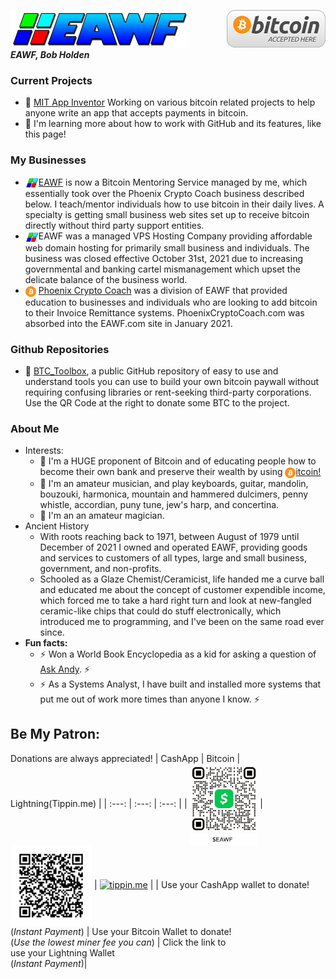 [![bg][banner]][website] <img src="https://raw.githubusercontent.com/EAWF/EAWF/master/images/BitcoinHere.png" valign=middle align=right /><br/>***EAWF, Bob Holden***
### Current Projects
* :construction: [MIT App Inventor][AI2] Working on various bitcoin related projects to help anyone write an app that accepts payments in bitcoin.
* :seedling: I'm learning more about how to work with GitHub and its features, like this page!
### My Businesses
* <img src="https://github.com/EAWF/EAWF/blob/master/images/logo.png" valign=middle height=17>[EAWF][website] is now a Bitcoin Mentoring Service managed by me, which essentially took over the Phoenix Crypto Coach business described below. I teach/mentor individuals how to use bitcoin in their daily lives. A specialty is getting small business web sites set up to receive bitcoin directly without third party support entities.
* <img src="https://github.com/EAWF/EAWF/blob/master/images/logo.png" valign=middle height=17>EAWF was a managed VPS Hosting Company providing affordable web domain hosting for primarily small business and individuals. The business was closed effective October 31st, 2021 due to increasing governmental and banking cartel mismanagement which upset the delicate balance of the business world.
* <img src="https://github.com/EAWF/EAWF/blob/master/images/btc.svg" valign=middle height=17> [Phoenix Crypto Coach][PCC] was a division of EAWF that provided education to businesses and individuals who are looking to add bitcoin to their Invoice Remittance systems. PhoenixCryptoCoach.com was absorbed into the EAWF.com site in January 2021.
### Github Repositories
* :construction: [BTC_Toolbox][Toolbox], a public GitHub repository of easy to use and understand tools you can use to build your own bitcoin paywall without requiring confusing libraries or rent-seeking third-party corporations. Use the QR Code at the right to donate some BTC to the project.
### About Me
* Interests:
  - :bank: I'm a HUGE proponent of Bitcoin and of educating people how to become their own bank and preserve their wealth by using [<img src="https://github.com/EAWF/EAWF/blob/master/images/btc.svg" valign=middle height=17>itcoin!][PCC]
  - :musical_note: I'm an amateur musician, and play keyboards, guitar, mandolin, bouzouki, harmonica, mountain and hammered dulcimers, penny whistle, accordian, puny tune, jew's harp, and concertina.
  - :tophat: I'm an an amateur magician.
* Ancient History
  - With roots reaching back to 1971, between August of 1979 until December of 2021 I owned and operated EAWF, providing goods and services to customers of all types, large and small business, government, and non-profits.
  - Schooled as a Glaze Chemist/Ceramicist, life handed me a curve ball and educated me about the concept of customer expendible income, which forced me to take a hard right turn and look at new-fangled ceramic-like chips that could do stuff electronically, which introduced me to programming, and I've been on the same road ever since.
 * **Fun facts:** 
   - :zap: Won a World Book Encyclopedia as a kid for asking a question of [Ask Andy]. :zap:
   - :zap: As a Systems Analyst, I have built and installed more systems that put me out of work more times than anyone I know. :zap:
## Be My Patron:
Donations are always appreciated!
| CashApp | Bitcoin | Lightning(Tippin.me) |
| :---: | :---: | :---: |
| <img src="https://github.com/EAWF/EAWF/blob/master/images/CashApp.png" valign=middle height=130> | <img src="https://github.com/EAWF/EAWF/blob/master/images/BTCTipJar.png" valign=middle height=130> | [![tippin.me](https://badgen.net/badge/%E2%9A%A1%EF%B8%8Ftippin.me/@EAWFBob/F0918E)](https://tippin.me/@EAWFBob) |
| Use your CashApp wallet to donate!<br/>(*Instant Payment*) | Use your Bitcoin Wallet to donate!<br/>(*Use the lowest miner fee you can*) | Click the link to<br/>use your Lightning Wallet<br/>(*Instant Payment*)|

[banner]: https://github.com/EAWF/EAWF/blob/master/images/EAWF.png
[website]: http://eawf.com
[PCC]: https://phoenixcryptocoach.com
[AI2]: https://appinventor.mit.edu
[Toolbox]: https://github.com/EAWF/BTC-Toolbox
[Ask Andy]: http://www.youaskandy.com/questions-answers/article-series-1960/15510-how-many-red-blood-corpuscles-do-we-have
